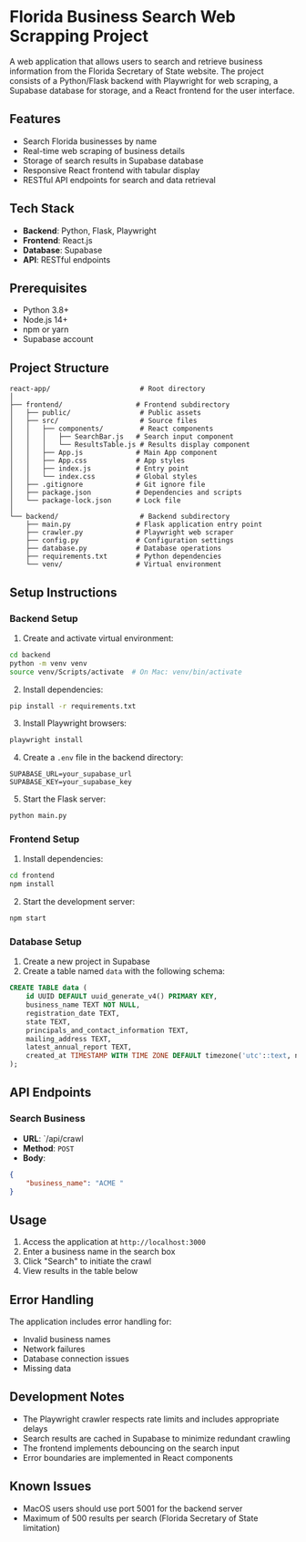 # Florida Business Search Web Scrapping Project

A web application that allows users to search and retrieve business information from the Florida Secretary of State website. The project consists of a Python/Flask backend with Playwright for web scraping, a Supabase database for storage, and a React frontend for the user interface.

## Features

- Search Florida businesses by name
- Real-time web scraping of business details
- Storage of search results in Supabase database
- Responsive React frontend with tabular display
- RESTful API endpoints for search and data retrieval

## Tech Stack

- **Backend**: Python, Flask, Playwright
- **Frontend**: React.js
- **Database**: Supabase
- **API**: RESTful endpoints

## Prerequisites

- Python 3.8+
- Node.js 14+
- npm or yarn
- Supabase account

## Project Structure

```
react-app/                      # Root directory
│
├── frontend/                  # Frontend subdirectory
│   ├── public/                 # Public assets
│   ├── src/                    # Source files
│   │   ├── components/         # React components
│   │   │   ├── SearchBar.js   # Search input component
│   │   │   └── ResultsTable.js # Results display component
│   │   ├── App.js             # Main App component
│   │   ├── App.css            # App styles
│   │   ├── index.js           # Entry point
│   │   └── index.css          # Global styles
│   ├── .gitignore             # Git ignore file
│   ├── package.json           # Dependencies and scripts
│   └── package-lock.json      # Lock file
│
└── backend/                    # Backend subdirectory
    ├── main.py                # Flask application entry point
    ├── crawler.py             # Playwright web scraper
    ├── config.py              # Configuration settings
    ├── database.py            # Database operations
    ├── requirements.txt       # Python dependencies
    └── venv/                  # Virtual environment
```

## Setup Instructions

### Backend Setup

1. Create and activate virtual environment:
```bash
cd backend
python -m venv venv
source venv/Scripts/activate  # On Mac: venv/bin/activate
```

2. Install dependencies:
```bash
pip install -r requirements.txt
```

3. Install Playwright browsers:
```bash
playwright install
```

4. Create a `.env` file in the backend directory:
```
SUPABASE_URL=your_supabase_url
SUPABASE_KEY=your_supabase_key
```

5. Start the Flask server:
```bash
python main.py
```

### Frontend Setup

1. Install dependencies:
```bash
cd frontend
npm install
```

2. Start the development server:
```bash
npm start
```

### Database Setup

1. Create a new project in Supabase
2. Create a table named `data` with the following schema:

```sql
CREATE TABLE data (
    id UUID DEFAULT uuid_generate_v4() PRIMARY KEY,
    business_name TEXT NOT NULL,
    registration_date TEXT,
    state TEXT,
    principals_and_contact_information TEXT,
    mailing_address TEXT,
    latest_annual_report TEXT,
    created_at TIMESTAMP WITH TIME ZONE DEFAULT timezone('utc'::text, now())
);
```

## API Endpoints

### Search Business
- **URL**: `/api/crawl
- **Method**: `POST`
- **Body**:
```json
{
    "business_name": "ACME "
}
```

## Usage

1. Access the application at `http://localhost:3000`
2. Enter a business name in the search box
3. Click "Search" to initiate the crawl
4. View results in the table below

## Error Handling

The application includes error handling for:
- Invalid business names
- Network failures
- Database connection issues
- Missing data

## Development Notes

- The Playwright crawler respects rate limits and includes appropriate delays
- Search results are cached in Supabase to minimize redundant crawling
- The frontend implements debouncing on the search input
- Error boundaries are implemented in React components


## Known Issues

- MacOS users should use port 5001 for the backend server
- Maximum of 500 results per search (Florida Secretary of State limitation)
